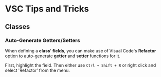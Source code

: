 # VSC Tips and Tricks

## Classes

### Auto-Generate Getters/Setters

When defining a **class' fields**, you can make use of Visual Code's **Refactor** option to auto-generate **getter** and **setter** functions for it.

First, highlight the field. Then either use `Ctrl + Shift + R` or right click and select 'Refactor' from the menu.

